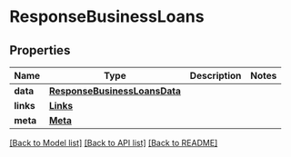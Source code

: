 # ResponseBusinessLoans

## Properties
Name | Type | Description | Notes
------------ | ------------- | ------------- | -------------
**data** | [**ResponseBusinessLoansData**](ResponseBusinessLoansData.md) |  | 
**links** | [**Links**](Links.md) |  | 
**meta** | [**Meta**](Meta.md) |  | 

[[Back to Model list]](../README.md#documentation-for-models) [[Back to API list]](../README.md#documentation-for-api-endpoints) [[Back to README]](../README.md)

